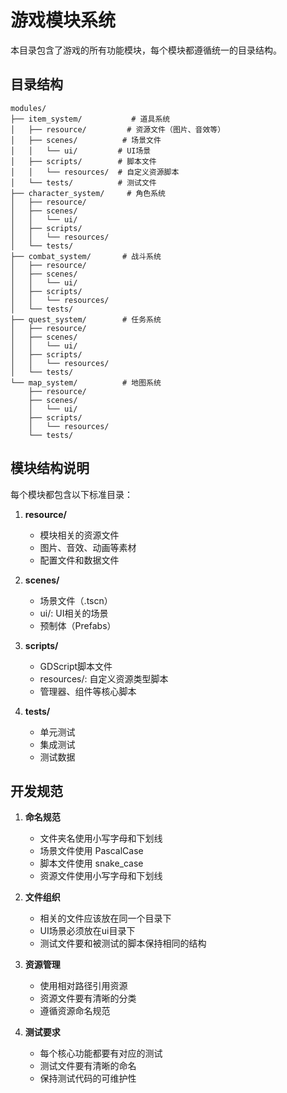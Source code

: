 # 游戏模块系统

本目录包含了游戏的所有功能模块，每个模块都遵循统一的目录结构。

## 目录结构

```
modules/
├── item_system/           # 道具系统
│   ├── resource/         # 资源文件（图片、音效等）
│   ├── scenes/          # 场景文件
│   │   └── ui/         # UI场景
│   ├── scripts/        # 脚本文件
│   │   └── resources/  # 自定义资源脚本
│   └── tests/          # 测试文件
├── character_system/     # 角色系统
│   ├── resource/
│   ├── scenes/
│   │   └── ui/
│   ├── scripts/
│   │   └── resources/
│   └── tests/
├── combat_system/       # 战斗系统
│   ├── resource/
│   ├── scenes/
│   │   └── ui/
│   ├── scripts/
│   │   └── resources/
│   └── tests/
├── quest_system/        # 任务系统
│   ├── resource/
│   ├── scenes/
│   │   └── ui/
│   ├── scripts/
│   │   └── resources/
│   └── tests/
└── map_system/          # 地图系统
    ├── resource/
    ├── scenes/
    │   └── ui/
    ├── scripts/
    │   └── resources/
    └── tests/
```

## 模块结构说明

每个模块都包含以下标准目录：

1. **resource/**
   - 模块相关的资源文件
   - 图片、音效、动画等素材
   - 配置文件和数据文件

2. **scenes/**
   - 场景文件（.tscn）
   - ui/: UI相关的场景
   - 预制体（Prefabs）

3. **scripts/**
   - GDScript脚本文件
   - resources/: 自定义资源类型脚本
   - 管理器、组件等核心脚本

4. **tests/**
   - 单元测试
   - 集成测试
   - 测试数据

## 开发规范

1. **命名规范**
   - 文件夹名使用小写字母和下划线
   - 场景文件使用 PascalCase
   - 脚本文件使用 snake_case
   - 资源文件使用小写字母和下划线

2. **文件组织**
   - 相关的文件应该放在同一个目录下
   - UI场景必须放在ui目录下
   - 测试文件要和被测试的脚本保持相同的结构

3. **资源管理**
   - 使用相对路径引用资源
   - 资源文件要有清晰的分类
   - 遵循资源命名规范

4. **测试要求**
   - 每个核心功能都要有对应的测试
   - 测试文件要有清晰的命名
   - 保持测试代码的可维护性
